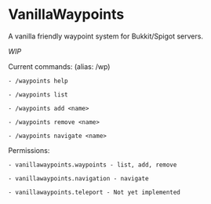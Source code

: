 # VanillaWaypoints
A vanilla friendly waypoint system for Bukkit/Spigot servers.

*WIP*

Current commands:
    (alias: /wp)
    
    - /waypoints help
    
    - /waypoints list
    
    - /waypoints add <name>
    
    - /waypoints remove <name>
    
    - /waypoints navigate <name>

Permissions:

    - vanillawaypoints.waypoints - list, add, remove
    
    - vanillawaypoints.navigation - navigate
    
    - vanillawaypoints.teleport - Not yet implemented
